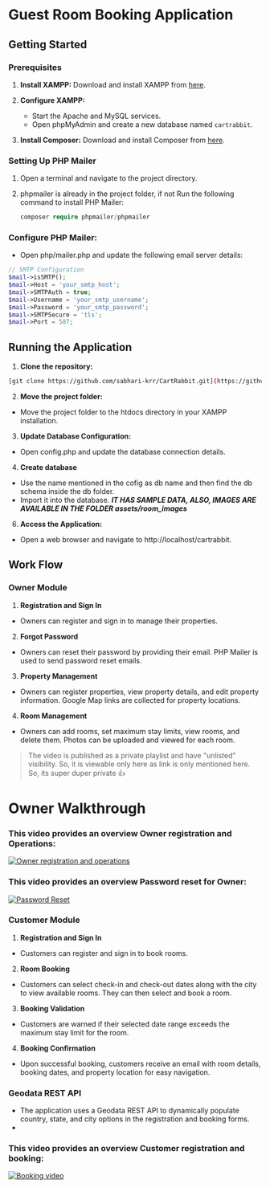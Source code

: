 # Guest Room Booking Application

## Getting Started

### Prerequisites

1. **Install XAMPP:**
   Download and install XAMPP from [here](https://www.apachefriends.org/index.html).

2. **Configure XAMPP:**
   - Start the Apache and MySQL services.
   - Open phpMyAdmin and create a new database named `cartrabbit`.

3. **Install Composer:**
   Download and install Composer from [here](https://getcomposer.org/).

### Setting Up PHP Mailer

1. Open a terminal and navigate to the project directory.

2. phpmailer is already in the project folder, if not Run the following command to install PHP Mailer:
   ```php
   composer require phpmailer/phpmailer
   ```
### Configure PHP Mailer:
  - Open php/mailer.php and update the following email server details:
```php
// SMTP Configuration
$mail->isSMTP();
$mail->Host = 'your_smtp_host';
$mail->SMTPAuth = true;
$mail->Username = 'your_smtp_username';
$mail->Password = 'your_smtp_password';
$mail->SMTPSecure = 'tls';
$mail->Port = 587;
```

## Running the Application
1. **Clone the repository:**

```bash
[git clone https://github.com/sabhari-krr/CartRabbit.git](https://github.com/sabhari-krr/CartRabbit.git)
```
2. **Move the project folder:**
- Move the project folder to the htdocs directory in your XAMPP installation.

3. **Update Database Configuration:**
- Open config.php and update the database connection details.

4. **Create database**
- Use the name mentioned in the cofig as db name and then find the db schema inside the db folder.
- Import it into the database. ***IT HAS SAMPLE DATA, ALSO, IMAGES ARE AVAILABLE IN THE FOLDER assets/room_images***

6. **Access the Application:**
- Open a web browser and navigate to http://localhost/cartrabbit.

## Work Flow
### Owner Module
1. **Registration and Sign In**
- Owners can register and sign in to manage their properties.

2. **Forgot Password**
- Owners can reset their password by providing their email. PHP Mailer is used to send password reset emails.

3. **Property Management**
- Owners can register properties, view property details, and edit property information. Google Map links are collected for property locations.

4. **Room Management**
- Owners can add rooms, set maximum stay limits, view rooms, and delete them. Photos can be uploaded and viewed for each room.
> The video is published as a private playlist and have "unlisted" visibility. So, it is viewable only here as link is only mentioned here. So, its super duper private :+1:
# Owner Walkthrough
### This video provides an overview Owner registration and Operations:

[![Owner registration and operations](https://img.youtube.com/vi/YLvDLvebZiw/hqdefault.jpg)](https://www.youtube.com/watch?v=YLvDLvebZiw)

### This video provides an overview Password reset for Owner:
[![Password Reset](https://img.youtube.com/vi/VDbNrdm-uzE/hqdefault.jpg)](https://www.youtube.com/watch?v=VDbNrdm-uzE)

### Customer Module
1. **Registration and Sign In**
- Customers can register and sign in to book rooms.

2. **Room Booking**
- Customers can select check-in and check-out dates along with the city to view available rooms. They can then select and book a room.

3. **Booking Validation**
- Customers are warned if their selected date range exceeds the maximum stay limit for the room.

4. **Booking Confirmation**
- Upon successful booking, customers receive an email with room details, booking dates, and property location for easy navigation.
  
### Geodata REST API
- The application uses a Geodata REST API to dynamically populate country, state, and city options in the registration and booking forms.
- 
### This video provides an overview Customer registration and booking:
[![Booking video](https://img.youtube.com/vi/w3hViciShrM/hqdefault.jpg)](https://www.youtube.com/watch?v=w3hViciShrM)

